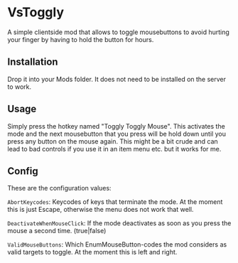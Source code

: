 # VsToggly

A simple clientside mod that allows to toggle mousebuttons to avoid hurting your finger by having to hold the button for hours.

## Installation
Drop it into your Mods folder. It does not need to be installed on the server to work.

## Usage
Simply press the hotkey named "Toggly Toggly Mouse". This activates the mode and the next mousebutton that you press will be hold down until you press any button on the mouse again. This might be a bit crude and can lead to bad controls if you use it in an item menu etc. but it works for me.


## Config
These are the configuration values:

<code>AbortKeycodes</code>: Keycodes of keys that terminate the mode. At the moment this is just Escape, otherwise the menu does not work that well.

<code>DeactivateWhenMouseClick</code>: If the mode deactivates as soon as you press the mouse a second time. (true|false)

<code>ValidMouseButtons</code>: Which EnumMouseButton-codes the mod considers as valid targets to toggle. At the moment this is left and right.
